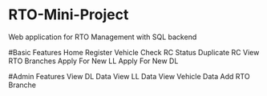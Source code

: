 # RTO-Mini-Project
Web application for RTO Management with SQL backend

#Basic Features
Home
Register Vehicle
Check RC Status
Duplicate RC
View RTO Branches
Apply For New LL
Apply For New DL

#Admin Features
View DL Data
View LL Data
View Vehicle Data
Add RTO Branche
